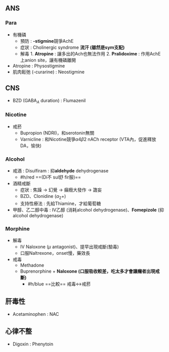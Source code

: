 ## ANS
### Para
- 有機磷
	- 預防 : **-stigmine**競爭AchE
	- 症狀 : Cholinergic syndrome **流汗 (雖然是sym支配)** 
	- 解毒
			1. **Atropine** : 讓多出的Ach也無法作用
			2. **Pralidoxime** : 作用AchE上anion site，讓有機磷離開
- Atropine : Physostigmine
- 肌肉鬆弛 (-curarine) : Neostigmine
## CNS
- BZD (GABA$_A$ duration) : Flumazenil
### Nicotine
- 戒菸 
	- Bupropion (NDRI)，和serotonin無關
	- Varnicline : 和Nicotine競爭$\alpha 4 \beta2$ nACh receptor (VTA內，促進釋放DA，愉快)
### Alcohol
- 戒酒 : Disulfiram  : 抑**aldehyde** dehydrogenase
	- #h/red ==(Di不 sul舒 fir服)==
- 酒精戒斷
	- 症狀 : 焦躁 -> 幻覺 -> 癲癇大發作 -> 譫妄
	- BZD、Clonidine ($\alpha_2 +$)
	- 支持性療法 : 先給Thiamine，才給葡萄糖
- 甲醇、乙二醇中毒 : IV乙醇 (消耗alcohol dehydrogenase)、**Fomepizole** (抑alcohol dehydrogenase)
### Morphine
- 解毒
	- IV Naloxone ($\mu$ antagonist)、提早出現戒斷(驗毒)
	- 口服Naltrexone，onset慢，藥效長
- 戒毒
	- Methadone
	- Buprenorphine + **Naloxone (口服吸收較差，吃太多才會讓癮者出現戒斷)**
		- #h/blue ==比較== 戒毒<->戒菸
## 肝毒性
- Acetaminophen : NAC
## 心律不整
- Digoxin : Phenytoin